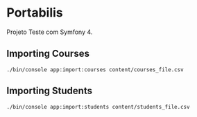 # Portabilis

Projeto Teste com Symfony 4.

## Importing Courses

```console
./bin/console app:import:courses content/courses_file.csv
```

## Importing Students

```console
./bin/console app:import:students content/students_file.csv
```